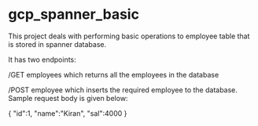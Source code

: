 # gcp_spanner_basic
This project deals with performing basic operations to employee table that is stored in spanner database.

It has two endpoints:

/GET employees which returns all the employees in the database

/POST employee which inserts the required employee to the database. Sample request body is given below:

{
    "id":1,
    "name":"Kiran",
    "sal":4000
}
